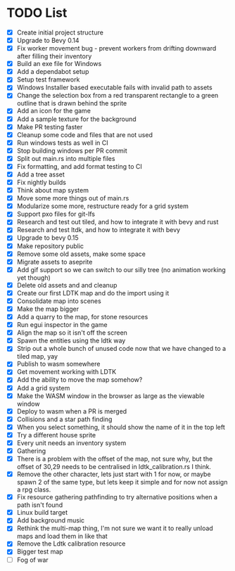 # TODO List

- [x] Create initial project structure
- [x] Upgrade to Bevy 0.14
- [x] Fix worker movement bug - prevent workers from drifting downward after filling their inventory
- [x] Build an exe file for Windows
- [x] Add a dependabot setup
- [x] Setup test framework
- [x] Windows Installer based executable fails with invalid path to assets
- [x] Change the selection box from a red transparent rectangle to a green outline that is drawn behind the sprite
- [x] Add an icon for the game
- [x] Add a sample texture for the background
- [x] Make PR testing faster
- [x] Cleanup some code and files that are not used
- [x] Run windows tests as well in CI
- [x] Stop building windows per PR commit
- [x] Split out main.rs into multiple files
- [x] Fix formatting, and add format testing to CI
- [x] Add a tree asset
- [x] Fix nightly builds
- [x] Think about map system
- [x] Move some more things out of main.rs
- [x] Modularize some more, restructure ready for a grid system
- [x] Support pxo files for git-lfs
- [x] Research and test out tiled, and how to integrate it with bevy and rust
- [x] Research and test ltdk, and how to integrate it with bevy
- [x] Upgrade to bevy 0.15
- [x] Make repository public
- [x] Remove some old assets, make some space
- [x] Migrate assets to aseprite
- [x] Add gif support so we can switch to our silly tree (no animation working yet though)
- [x] Delete old assets and and cleanup
- [x] Create our first LDTK map and do the import using it
- [x] Consolidate map into scenes
- [x] Make the map bigger
- [x] Add a quarry to the map, for stone resources
- [x] Run egui inspector in the game
- [x] Align the map so it isn't off the screen
- [x] Spawn the entities using the ldtk way
- [x] Strip out a whole bunch of unused code now that we have changed to a tiled map, yay
- [x] Publish to wasm somewhere
- [x] Get movement working with LDTK
- [x] Add the ability to move the map somehow?
- [x] Add a grid system
- [x] Make the WASM window in the browser as large as the viewable window
- [x] Deploy to wasm when a PR is merged
- [x] Collisions and a star path finding
- [x] When you select something, it should show the name of it in the top left
- [x] Try a different house sprite
- [x] Every unit needs an inventory system
- [x] Gathering
- [x] There is a problem with the offset of the map, not sure why, but the offset of 30,29 needs to be centralised in ldtk_calibration.rs I think.
- [x] Remove the other character, lets just start with 1 for now, or maybe spawn 2 of the same type, but lets keep it simple and for now not assign a rpg class.
- [x] Fix resource gathering pathfinding to try alternative positions when a path isn't found
- [x] Linux build target
- [x] Add background music
- [x] Rethink the multi-map thing, I'm not sure we want it to really unload maps and load them in like that
- [x] Remove the Ldtk calibration resource
- [x] Bigger test map
- [ ] Fog of war
